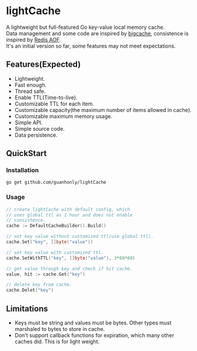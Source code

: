 # lightCache
A lightweight but full-featured Go key-value local memory cache.  
Data management and some code are inspired by [bigcache](https://github.com/allegro/bigcache), consistence is inspired by [Redis AOF](https://redis.io/topics/persistence).  
It's an initial version so far, some features may not meet expectations.
## Features(Expected)
* Lightweight.
* Fast enough.
* Thread safe.
* Enable TTL(Time-to-live).
* Customizable TTL for each item.
* Customizable capacity(the maximum number of items allowed in cache).
* Customizable maximum memory usage.
* Simple API.
* Simple source code.
* Data persistence.

## QuickStart
### Installation
```shell script
go get github.com/guanhonly/lightCache
```
### Usage
```go
// create lightCache with default config, which
// uses global ttl as 1 hour and does not enable
// consistence.
cache := DefaultCacheBuilder().Build()

// set key value without customized ttl(use global ttl).
cache.Set("key", []byte("value"))

// set key value with customized ttl.
cache.SetWithTTL("key", []byte("value"), 3*60*60)

// get value through key and check if hit cache.
value, hit := cache.Get("key")

// delete key from cache.
cache.Delet("key")
```

## Limitations
* Keys must be string and values must be bytes. Other types must marshaled to bytes to store in cache.
* Don't support callback functions for expiration, which many other caches did. This is for light weight.
